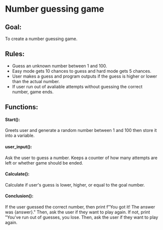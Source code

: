# Number guessing game

## Goal:

To create a number guessing game.

## Rules:
* Guess an unknown number between 1 and 100.
* Easy mode gets 10 chances to guess and hard mode gets 5 chances.
* User makes a guess and program outputs if the guess is higher or lower than the actual number.
* If user run out of avaliable attempts without guessing the correct number, game ends.


## Functions:

#### Start():
Greets user and generate a random number between 1 and 100 then store it into a variable.

#### user_input():
Ask the user to guess a number. Keeps a counter of how many attempts are left or whether game should be ended.

#### Calculate():
Calculate if user's guess is lower, higher, or equal to the goal number.

#### Conclusion():
If the user guessed the correct number, then print f"You got it! The answer was {answer}." Then, ask the user if they want to play again.
If not, print "You've run out of guesses, you lose. Then, ask the user if they want to play again.
